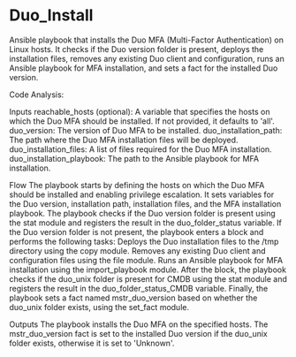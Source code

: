 # Duo_Install
Ansible playbook that installs the Duo MFA (Multi-Factor Authentication) on Linux hosts. It checks if the Duo version folder is present, deploys the installation files, removes any existing Duo client and configuration, runs an Ansible playbook for MFA installation, and sets a fact for the installed Duo version.

Code Analysis:

Inputs
reachable_hosts (optional): A variable that specifies the hosts on which the Duo MFA should be installed. If not provided, it defaults to 'all'.
duo_version: The version of Duo MFA to be installed.
duo_installation_path: The path where the Duo MFA installation files will be deployed.
duo_installation_files: A list of files required for the Duo MFA installation.
duo_installation_playbook: The path to the Ansible playbook for MFA installation.

Flow
The playbook starts by defining the hosts on which the Duo MFA should be installed and enabling privilege escalation.
It sets variables for the Duo version, installation path, installation files, and the MFA installation playbook.
The playbook checks if the Duo version folder is present using the stat module and registers the result in the duo_folder_status variable.
If the Duo version folder is not present, the playbook enters a block and performs the following tasks:
Deploys the Duo installation files to the /tmp directory using the copy module.
Removes any existing Duo client and configuration files using the file module.
Runs an Ansible playbook for MFA installation using the import_playbook module.
After the block, the playbook checks if the duo_unix folder is present for CMDB using the stat module and registers the result in the duo_folder_status_CMDB variable.
Finally, the playbook sets a fact named mstr_duo_version based on whether the duo_unix folder exists, using the set_fact module.

Outputs
The playbook installs the Duo MFA on the specified hosts.
The mstr_duo_version fact is set to the installed Duo version if the duo_unix folder exists, otherwise it is set to 'Unknown'.
